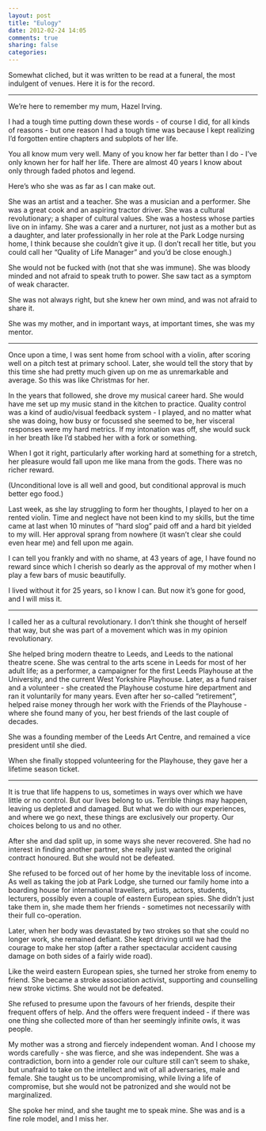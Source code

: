 ```yaml
---
layout: post
title: "Eulogy"
date: 2012-02-24 14:05
comments: true
sharing: false
categories: 
---
```


Somewhat cliched, but it was written to be read at a funeral, the most indulgent of venues. Here it is for the record.

----

We’re here to remember my mum, Hazel Irving.

I had a tough time putting down these words - of course I did, for all kinds of reasons - but one reason I had a tough time was because I kept realizing I’d forgotten entire chapters and subplots of her life.

You all know mum very well. Many of you know her far better than I do - I’ve only known her for half her life. There are almost 40 years I know about only through faded photos and legend.

Here’s who she was as far as I can make out.

She was an artist and a teacher. She was a musician and a performer. She was a great cook and an aspiring tractor driver. She was a cultural revolutionary; a shaper of cultural values. She was a hostess whose parties live on in infamy. She was a carer and a nurturer, not just as a mother but as a daughter, and later professionally in her role at the Park Lodge nursing home, I think because she couldn’t give it up. (I don’t recall her title, but you could call her “Quality of Life Manager” and you’d be close enough.) 

She would not be fucked with (not that she was immune). She was bloody minded and not afraid to speak truth to power. She saw tact as a symptom of weak character.

She was not always right, but she knew her own mind, and was not afraid to share it.

She was my mother, and in important ways, at important times, she was my mentor.

----

Once upon a time, I was sent home from school with a violin, after scoring well on a pitch test at primary school. Later, she would tell the story that by this time she had pretty much given up on me as unremarkable and average. So this was like Christmas for her.

In the years that followed, she drove my musical career hard. She would have me set up my music stand in the kitchen to practice. Quality control was a kind of audio/visual feedback system - I played, and no matter what she was doing, how busy or focussed she seemed to be, her visceral responses were my hard metrics. If my intonation was off, she would suck in her breath like I’d stabbed her with a fork or something.

When I got it right, particularly after working hard at something for a stretch, her pleasure would fall upon me like mana from the gods. There was no richer reward.

(Unconditional love is all well and good, but conditional approval is much better ego food.)

Last week, as she lay struggling to form her thoughts, I played to her on a rented violin. Time and neglect have not been kind to my skills, but the time came at last when 10 minutes of “hard slog” paid off and a hard bit yielded to my will. Her approval sprang from nowhere (it wasn’t clear she could even hear me) and fell upon me again.

I can tell you frankly and with no shame, at 43 years of age, I have found no reward since which I cherish so dearly as the approval of my mother when I play a few bars of music beautifully.

I lived without it for 25 years, so I know I can. But now it’s gone for good, and I will miss it.

----

I called her as a cultural revolutionary. I don’t think she thought of herself that way, but she was part of a movement which was in my opinion revolutionary.

She helped bring modern theatre to Leeds, and Leeds to the national theatre scene. She was central to the arts scene in Leeds for most of her adult life; as a performer, a campaigner for the first Leeds Playhouse at the University, and the current West Yorkshire Playhouse. Later, as a fund raiser and a volunteer - she created the Playhouse costume hire department and ran it voluntarily for many years. Even after her so-called “retirement”, helped raise money through her work with the Friends of the Playhouse - where she found many of you, her best friends of the last couple of decades.

She was a founding member of the Leeds Art Centre, and remained a vice president until she died.

When she finally stopped volunteering for the Playhouse, they gave her a lifetime season ticket.

----

It is true that life happens to us, sometimes in ways over which we have little or no control. But our lives belong to us. Terrible things may happen, leaving us depleted and damaged. But what we do with our experiences, and where we go next, these things are exclusively our property. Our choices belong to us and no other.

After she and dad split up, in some ways she never recovered. She had no interest in finding another partner, she really just wanted the original contract honoured. But she would not be defeated.

She refused to be forced out of her home by the inevitable loss of income. As well as taking the job at Park Lodge, she turned our family home into a boarding house for international travellers, artists, actors, students, lecturers, possibly even a couple of eastern European spies. She didn’t just take them in, she made them her friends - sometimes not necessarily with their full co-operation.

Later, when her body was devastated by two strokes so that she could no longer work, she remained defiant. She kept driving until we had the courage to make her stop (after a rather spectacular accident causing damage on both sides of a fairly wide road). 

Like the weird eastern European spies, she turned her stroke from enemy to friend. She became a stroke association activist, supporting and counselling new stroke victims. She would not be defeated.

She refused to presume upon the favours of her friends, despite their frequent offers of help. And the offers were frequent indeed - if there was one thing she collected more of than her seemingly infinite owls, it was people.

My mother was a strong and fiercely independent woman. And I choose my words carefully - she was fierce, and she was independent. She was a contradiction, born into a gender role our culture still can’t seem to shake, but unafraid to take on the intellect and wit of all adversaries, male and female. She taught us to be uncompromising, while living a life of compromise, but she would not be patronized and she would not be marginalized.

She spoke her mind, and she taught me to speak mine. She was and is a fine role model, and I miss her.
